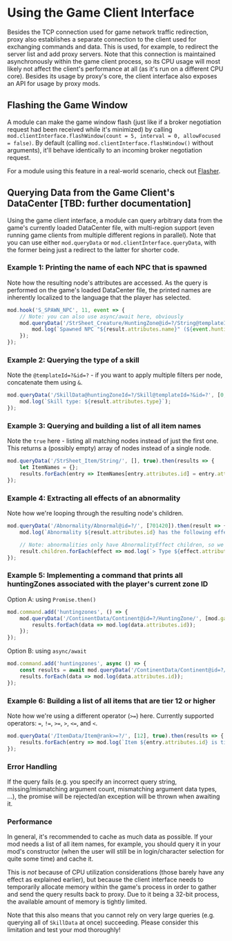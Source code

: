 # Using the Game Client Interface
Besides the TCP connection used for game network traffic redirection, proxy also establishes a separate connection to the client used for exchanging commands and data. This is used, for example, to redirect the server list and add proxy servers. Note that this connection is maintained asynchronously within the game client process, so its CPU usage will most likely not affect the client's performance at all (as it's run on a different CPU core). Besides its usage by proxy's core, the client interface also exposes an API for usage by proxy mods.

## Flashing the Game Window
A module can make the game window flash (just like if a broker negotiation request had been received while it's minimized) by calling `mod.clientInterface.flashWindow(count = 5, interval = 0, allowFocused = false)`. By default (calling `mod.clientInterface.flashWindow()` without arguments), it'll behave identically to an incoming broker negotiation request.

For a module using this feature in a real-world scenario, check out [Flasher](https://github.com/caali-hackerman/flasher).

## Querying Data from the Game Client's DataCenter [TBD: further documentation]
Using the game client interface, a module can query arbitrary data from the game's currently loaded DataCenter file, with multi-region support (even running game clients from multiple different regions in parallel). Note that you can use either `mod.queryData` or `mod.clientInterface.queryData`, with the former being just a redirect to the latter for shorter code.

### Example 1: Printing the name of each NPC that is spawned
Note how the resulting node's attributes are accessed. As the query is performed on the game's loaded DataCenter file, the printed names are inherently localized to the language that the player has selected.
```js
mod.hook('S_SPAWN_NPC', 11, event => {
    // Note: you can also use async/await here, obviously
    mod.queryData('/StrSheet_Creature/HuntingZone@id=?/String@templateId=?', [event.huntingZoneId, event.templateId]).then(result => {
        mod.log(`Spawned NPC "${result.attributes.name}" (${event.huntingZoneId},${event.templateId})!`);
    }); 
});
```

### Example 2: Querying the type of a skill
Note the `@templateId=?&id=?` - if you want to apply multiple filters per node, concatenate them using `&`.
```js
mod.queryData('/SkillData@huntingZoneId=?/Skill@templateId=?&id=?', [0, 16060, 10100]).then(result => {
    mod.log(`Skill type: ${result.attributes.type}`);
}); 
```

### Example 3: Querying and building a list of all item names
Note the `true` here - listing all matching nodes instead of just the first one. This returns a (possibly empty) array of nodes instead of a single node.
```js
mod.queryData('/StrSheet_Item/String/', [], true).then(results => {
    let ItemNames = {};
    results.forEach(entry => ItemNames[entry.attributes.id] = entry.attributes.string);
}); 
```

### Example 4: Extracting all effects of an abnormality
Note how we're looping through the resulting node's children.
```js
mod.queryData('/Abnormality/Abnormal@id=?/', [701420]).then(result => {
    mod.log(`Abnormality ${result.attributes.id} has the following effects:`);

    // Note: abnormalities only have AbnormalityEffect children, so we don't need to check the child's name (here: effect.name) necessarily.
    result.children.forEach(effect => mod.log(`> Type ${effect.attributes.type}, Value ${effect.attributes.value}`);
});
```

### Example 5: Implementing a command that prints all huntingZones associated with the player's current zone ID
Option A: using `Promise.then()`
```js
mod.command.add('huntingzones', () => {
    mod.queryData('/ContinentData/Continent@id=?/HuntingZone/', [mod.game.me.zone], true).then(results => {
        results.forEach(data => mod.log(data.attributes.id));
    });
});
```

Option B: using `async/await`
```js
mod.command.add('huntingzones', async () => {
    const results = await mod.queryData('/ContinentData/Continent@id=?/HuntingZone/', [mod.game.me.zone], true);
    results.forEach(data => mod.log(data.attributes.id));
});
```

### Example 6: Building a list of all items that are tier 12 or higher 
Note how we're using a different operator (`>=`) here. Currently supported operators: `=`, `!=`, `>=`, `>`, `<=`, and `<`.
```js
mod.queryData('/ItemData/Item@rank>=?/', [12], true).then(results => {
    results.forEach(entry => mod.log(`Item ${entry.attributes.id} is tier ${entry.attributes.rank}`));
});
```

### Error Handling
If the query fails (e.g. you specify an incorrect query string, missing/mismatching argument count, mismatching argument data types, ...), the promise will be rejected/an exception will be thrown when awaiting it.

### Performance
In general, it's recommended to cache as much data as possible. If your mod needs a list of all item names, for example, you should query it in your mod's constructor (when the user will still be in login/character selection for quite some time) and cache it.

This is _not_ because of CPU utilization considerations (those barely have any effect as explained earlier), but because the client interface needs to temporarily allocate memory within the game's process in order to gather and send the query results back to proxy. Due to it being a 32-bit process, the available amount of memory is tightly limited.

Note that this also means that you cannot rely on very large queries (e.g. querying all of `SkillData` at once) succeeding. Please consider this limitation and test your mod thoroughly!
